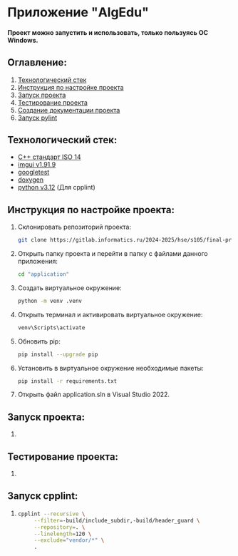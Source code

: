 # Приложение "AlgEdu"
#### Проект можно запустить и использовать, только пользуясь ОС Windows.

## Оглавление:
1. [Технологический стек](#технологический-стек)
2. [Инструкция по настройке проекта](#инструкция-по-настройке-проекта)
3. [Запуск проекта](#запуск-проекта)
4. [Тестирование проекта](#тестирование-проекта)
5. [Создание документации проекта](#создание-документации-проекта)
6. [Запуск pylint](#запуск-cpplint)

## Технологический стек:
- [C++ стандарт ISO 14](https://github.com/google/googletest.git)
- [imgui v1.91.9](https://github.com/ocornut/imgui/tree/v1.91.9-docking)
- [googletest](https://github.com/google/googletest.git)
- [doxygen](https://www.doxygen.nl/index.html)
- [python v3.12](https://www.python.org/downloads/release/python-3120/) (Для cpplint)

## Инструкция по настройке проекта:
1. Склонировать репозиторий проекта:
    ``` bash
    git clone https://gitlab.informatics.ru/2024-2025/hse/s105/final-project.git AlgEdu
    ```
2. Открыть папку проекта и перейти в папку с файлами данного приложения:
   ```bash
   cd "application"
   ```
3. Создать виртуальное окружение:
   ```bash
   python -m venv .venv
   ```
4. Открыть терминал и активировать виртуальное окружение:
   ```bash
   venv\Scripts\activate
   ```
5. Обновить pip:
   ```bash
   pip install --upgrade pip
   ```
6. Установить в виртуальное окружение необходимые пакеты: 
   ```bash
   pip install -r requirements.txt
   ```
7. Открыть файл application.sln в Visual Studio 2022.

## Запуск проекта:
1.

## Тестирование проекта:
1. 

## Запуск cpplint:
1. 
   ```bash
   cpplint --recursive \
        --filter=-build/include_subdir,-build/header_guard \
        --repository=. \
        --linelength=120 \
        --exclude="vendor/*" \
        .
   ```
